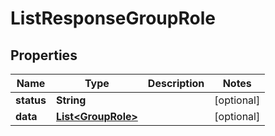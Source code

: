 

# ListResponseGroupRole


## Properties

| Name | Type | Description | Notes |
|------------ | ------------- | ------------- | -------------|
|**status** | **String** |  |  [optional] |
|**data** | [**List&lt;GroupRole&gt;**](GroupRole.md) |  |  [optional] |



